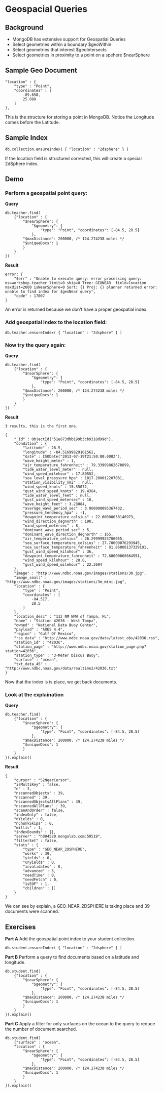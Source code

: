 # Geospacial Queries

## Background

* MongoDB has extensive support for Geospatial Queries
* Select geometries within a boundary $geoWithin
* Select geometries that interest $geoIntersects
* Select geometries in proximity to a point on a spehere $nearSphere

## Sample Geo Document

	"location" : {
        "type" : "Point",
        "coordinates" : [ 
            -89.658, 
            25.888
        ]
    },

This is the structure for storing a point in MongoDB. Notice the Longitude comes before the Latitude.

## Sample Index

	db.collection.ensureIndex( { "location" : "2dsphere" } )

If the location field is structured corrected, this will create a special 2dSphere index.

## Demo

### Perform a geospatial point query:

**Query**

	db.teacher.find(
	    {"location" : {
	        "$nearSphere": {
	            "$geometry": {
	                "type": "Point", "coordinates": [-84.5, 28.5]
	            },
	        "$maxDistance": 200000, /* 124.274238 miles */
	        "$uniqueDocs": 1
	        }
	    }
	})

**Result**

	error: {
		"$err" : "Unable to execute query: error processing query: ns=workshop.teacher limit=0 skip=0 Tree: GEONEAR  field=location maxdist=2000 isNearSphere=0 Sort: {} Proj: {} planner returned error: unable to find index for $geoNear query",
		"code" : 17007
	}

An error is returned because we don't have a proper geospatial index.

### Add geospatial index to the location field:

	db.teacher.ensureIndex( { "location" : "2dsphere" } )

### Now try the query again:

**Query**

	db.teacher.find(
	    {"location" : {
	        "$nearSphere": {
	            "$geometry": {
	                "type": "Point", "coordinates": [-84.5, 28.5]
	            },
	        "$maxDistance": 200000, /* 124.274238 miles */
	        "$uniqueDocs": 1
	        }
	    }
	})


**Result**

	3 results, this is the first one.

	{
	    "_id" : ObjectId("51e873dbb199b3cb9318d99d"),
	    "condition" : {
	        "latitude" : 28.5,
	        "longitude" : -84.51699829101562,
	        "date" : ISODate("2013-07-19T21:50:00.000Z"),
	        "wave_height_meter" : 1,
	        "air_temperature_fahrenheit" : 79.33999862670899,
	        "tide_water_level_meter" : null,
	        "wind_speed_milehour" : 17.89552,
	        "sea_level_presssure_hpa" : 1017.200012207031,
	        "station_visibility_nmi" : null,
	        "wind_speed_knots" : 15.55072,
	        "gust_wind_speed_knots" : 19.4384,
	        "tide_water_level_feet" : null,
	        "gust_wind_speed_metersec" : 10,
	        "wave_height_feet" : 3.28084,
	        "average_wave_period_sec" : 3.900000095367432,
	        "pressure_tendency_hpa" : -1,
	        "dewpoint_temperature_celsius" : 22.60000038146973,
	        "wind_direction_degnorth" : 190,
	        "wind_speed_metersec" : 8,
	        "dominant_wave_period_sec" : 5,
	        "dominant_wave_direction_degnorth" : 165,
	        "air_temperature_celsius" : 26.29999923706055,
	        "sea_surface_temperature_celsius" : 27.70000076293945,
	        "sea_surface_temperature_fahrenheit" : 81.86000137329101,
	        "gust_wind_speed_kilohour" : 36,
	        "dewpoint_temperature_fahrenheit" : 72.68000068664551,
	        "wind_speed_kilohour" : 28.8,
	        "gust_wind_speed_milehour" : 22.3694
	    },
	    "image" : "http://www.ndbc.noaa.gov/images/stations/3m.jpg",
	    "image_small" : "http://www.ndbc.noaa.gov/images/stations/3m_mini.jpg",
	    "location" : {
	        "type" : "Point",
	        "coordinates" : [ 
	            -84.517, 
	            28.5
	        ]
	    },
	    "location_desc" : "112 NM WNW of Tampa, FL",
	    "name" : "Station 42036 - West Tampa",
	    "owned" : "National Data Buoy Center",
	    "payload" : "ARES 4.4",
	    "region" : "Gulf Of Mexico",
	    "rss_data" : "http://www.ndbc.noaa.gov/data/latest_obs/42036.rss",
	    "station_id" : "42036",
	    "station_page" : "http://www.ndbc.noaa.gov/station_page.php?station=42036",
	    "station_type" : "3-Meter Discus Buoy",
	    "surface" : "ocean",
	    "txt_data_45" : "http://www.ndbc.noaa.gov/data/realtime2/42036.txt"
	}

Now that the index is is place, we get back documents.

### Look at the explaination

**Query**

	db.teacher.find(
	    {"location" : {
	        "$nearSphere": {
	            "$geometry": {
	                "type": "Point", "coordinates": [-84.5, 28.5]
	            },
	        "$maxDistance": 200000, /* 124.274238 miles */
	        "$uniqueDocs": 1
	        }
	    }
	}).explain()


**Result**

	{
	    "cursor" : "S2NearCursor",
	    "isMultiKey" : false,
	    "n" : 3,
	    "nscannedObjects" : 39,
	    "nscanned" : 39,
	    "nscannedObjectsAllPlans" : 39,
	    "nscannedAllPlans" : 39,
	    "scanAndOrder" : false,
	    "indexOnly" : false,
	    "nYields" : 0,
	    "nChunkSkips" : 0,
	    "millis" : 1,
	    "indexBounds" : {},
	    "server" : "h004520.mongolab.com:59519",
	    "filterSet" : false,
	    "stats" : {
	        "type" : "GEO_NEAR_2DSPHERE",
	        "works" : 39,
	        "yields" : 0,
	        "unyields" : 0,
	        "invalidates" : 0,
	        "advanced" : 3,
	        "needTime" : 0,
	        "needFetch" : 0,
	        "isEOF" : 1,
	        "children" : []
	    }
	}

We can see by explain, a GEO_NEAR_2DSPHERE is taking place and 39 documents were scanned.

## Exercises

**Part A** Add the geospatial point index to your student collection.

	db.student.ensureIndex( { "location" : "2dsphere" } )

**Part B** Perform a query to find documents based on a latitude and longitude.

	db.student.find(
	    {"location" : {
	        "$nearSphere": {
	            "$geometry": {
	                "type": "Point", "coordinates": [-84.5, 28.5]
	            },
	        "$maxDistance": 200000, /* 124.274238 miles */
	        "$uniqueDocs": 1
	        }
	    }
	}).explain()

**Part C** Apply a filter for only surfaces on the ocean to the query to reduce the number of document searched.

	db.student.find(
	    {"surface" : "ocean",
	    "location" : {
	        "$nearSphere": {
	            "$geometry": {
	                "type": "Point", "coordinates": [-84.5, 28.5]
	            },
	        "$maxDistance": 200000, /* 124.274238 miles */
	        "$uniqueDocs": 1
	        }
	    }
	}).explain()
